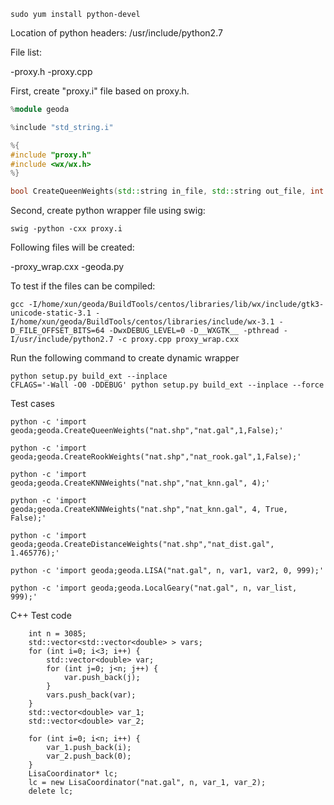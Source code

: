 ```
sudo yum install python-devel
```

Location of python headers: /usr/include/python2.7

File list:

-proxy.h
-proxy.cpp

First, create "proxy.i" file based on proxy.h.
```c++
%module geoda

%include "std_string.i"

%{
#include "proxy.h"
#include <wx/wx.h>
%}

bool CreateQueenWeights(std::string in_file, std::string out_file, int order);
```

Second, create python wrapper file using swig:

```
swig -python -cxx proxy.i
```

Following files will be created:

-proxy_wrap.cxx
-geoda.py

To test if the files can be compiled:
```
gcc -I/home/xun/geoda/BuildTools/centos/libraries/lib/wx/include/gtk3-unicode-static-3.1 -I/home/xun/geoda/BuildTools/centos/libraries/include/wx-3.1 -D_FILE_OFFSET_BITS=64 -DwxDEBUG_LEVEL=0 -D__WXGTK__ -pthread -I/usr/include/python2.7 -c proxy.cpp proxy_wrap.cxx
```

Run the following command to create dynamic wrapper
```
python setup.py build_ext --inplace
CFLAGS='-Wall -O0 -DDEBUG' python setup.py build_ext --inplace --force
```

Test cases
```
python -c 'import geoda;geoda.CreateQueenWeights("nat.shp","nat.gal",1,False);'

python -c 'import geoda;geoda.CreateRookWeights("nat.shp","nat_rook.gal",1,False);'

python -c 'import geoda;geoda.CreateKNNWeights("nat.shp","nat_knn.gal", 4);'

python -c 'import geoda;geoda.CreateKNNWeights("nat.shp","nat_knn.gal", 4, True, False);'

python -c 'import geoda;geoda.CreateDistanceWeights("nat.shp","nat_dist.gal", 1.465776);'

python -c 'import geoda;geoda.LISA("nat.gal", n, var1, var2, 0, 999);'

python -c 'import geoda;geoda.LocalGeary("nat.gal", n, var_list, 999);'
```

C++ Test code
```
    int n = 3085;
    std::vector<std::vector<double> > vars;
    for (int i=0; i<3; i++) {
        std::vector<double> var;
        for (int j=0; j<n; j++) {
            var.push_back(j);
        }
        vars.push_back(var);
    }
    std::vector<double> var_1;
    std::vector<double> var_2;

    for (int i=0; i<n; i++) {
        var_1.push_back(i);
        var_2.push_back(0);
    }
    LisaCoordinator* lc;
    lc = new LisaCoordinator("nat.gal", n, var_1, var_2);
    delete lc;
```
 



